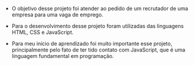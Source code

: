- O objetivo desse projeto foi atender ao pedido de um recrutador de uma empresa para uma vaga de emprego.  

- Para o desenvolvimento desse projeto foram utilizadas das linguagens HTML, CSS e JavaScript.

- Para meu início de aprendizado foi muito importante esse projeto, principalmente pelo fato de ter tido contato com JavaScript, que é uma linguagem fundamental em programação.